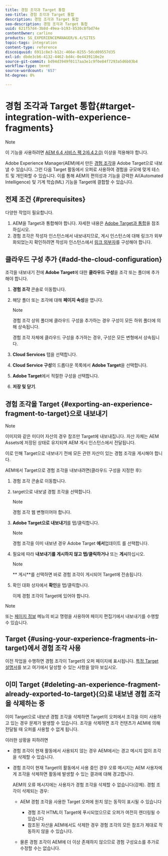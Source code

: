 ```yaml
---
title: 경험 조각과 Target 통합
seo-title: 경험 조각과 Target 통합
description: 경험 조각과 Target 통합
seo-description: 경험 조각과 Target 통합
uuid: 621f57d4-3b8d-49ea-b193-8530c8fbd74e
contentOwner: carlino
products: SG_EXPERIENCEMANAGER/6.4/SITES
topic-tags: integration
content-type: reference
discoiquuid: 6911c8e3-b12c-466e-8255-5dcd09557d35
exl-id: dbde3cb6-4132-4462-bd4c-0e4439110e2e
source-git-commit: bd94d3949f0117aa3e1c9f0e84f7293a5d6b03b4
workflow-type: tm+mt
source-wordcount: '657'
ht-degree: 0%

---
```


# 경험 조각과 Target 통합{#target-integration-with-experience-fragments}

>[!NOTE]
>
>이 기능을 사용하려면 [AEM 6.4 서비스 팩 2(6.4.2.0)](/help/release-notes/sp-release-notes.md) 이상을 적용해야 합니다.

Adobe Experience Manager(AEM)에서 만든 [경험 조각](/help/sites-authoring/experience-fragments.md)을 Adobe Target으로 내보낼 수 있습니다. 그런 다음 Target 활동에서 오퍼로 사용하여 경험을 규모에 맞게 테스트 및 개인화할 수 있습니다. 이를 통해 AEM의 편의성과 기능을 강력한 AI(Automated Intelligence) 및 기계 학습(ML) 기능을 Target에 결합할 수 있습니다.

## 전제 조건 {#prerequisites}

다양한 작업이 필요합니다.

1. AEM을 Target과 통합해야 합니다. 자세한 내용은 [Adobe Target과 통합](/help/sites-administering/target.md)을 참조하십시오.
1. 경험 조각은 작성자 인스턴스에서 내보내지므로, 게시 인스턴스에 대해 링크가 외부화되었는지 확인하려면 작성자 인스턴스에서 [링크 외부자](/help/sites-developing/externalizer.md)를 구성해야 합니다.

## 클라우드 구성 추가 {#add-the-cloud-configuration}

조각을 내보내기 전에 **Adobe Target**&#x200B;에 대한 **클라우드 구성**&#x200B;을 조각 또는 폴더에 추가해야 합니다.

1. **경험 조각** 콘솔로 이동합니다.
1. 해당 폴더 또는 조각에 대해 **페이지 속성**&#x200B;을 엽니다.

   >[!NOTE]
   >
   >경험 조각 상위 폴더에 클라우드 구성을 추가하는 경우 구성이 모든 하위 폴더에 의해 상속됩니다.
   >
   >경험 조각 자체에 클라우드 구성을 추가하는 경우, 구성은 모든 변형에서 상속됩니다.

1. **Cloud Services** 탭을 선택합니다.

1. **Cloud Service 구성**&#x200B;의 드롭다운 목록에서 **Adobe Target**&#x200B;을 선택합니다.
1. **Adobe Target**&#x200B;에서 적절한 구성을 선택합니다.

1. **저장 및 닫기**.

## 경험 조각을 Target {#exporting-an-experience-fragment-to-target}으로 내보내기

>[!NOTE]
>
>이미지와 같은 미디어 자산의 경우 참조만 Target에 내보내집니다. 자산 자체는 AEM Assets에 저장된 상태로 유지되며 AEM 게시 인스턴스에서 전달됩니다.
>
>이로 인해 Target으로 내보내기 전에 모든 관련 자산이 있는 경험 조각을 게시해야 합니다.

AEM에서 Target으로 경험 조각을 내보내려면(클라우드 구성을 지정한 후):

1. 경험 조각 콘솔로 이동합니다.
1. target으로 내보낼 경험 조각을 선택합니다.

   >[!NOTE]
   >
   >경험 조각 웹 변형이어야 합니다.

1. **Adobe Target으로 내보내기**&#x200B;를 탭/클릭합니다.

   >[!NOTE]
   >
   >경험 조각을 이미 내보낸 경우 Adobe Target **에서**&#x200B;업데이트 를 선택합니다.

1. 필요에 따라 **내보내기를 게시하지 않고 탭/클릭하거나** 또는 **게시**&#x200B;하십시오.

   >[!NOTE]
   >
   >** 게시**를 선택하면 바로 경험 조각이 게시되어 Target에 전송됩니다.

1. 확인 대화 상자에서 **확인**&#x200B;을 탭/클릭합니다.

   이제 경험 조각이 Target에 있어야 합니다.

>[!NOTE]
>
>또는 [페이지 정보](/help/sites-authoring/author-environment-tools.md#page-information) 메뉴의 비교 명령을 사용하여 페이지 편집기에서 내보내기를 수행할 수 있습니다.

## Target {#using-your-experience-fragments-in-target}에서 경험 조각 사용

이전 작업을 수행하면 경험 조각이 Target의 오퍼 페이지에 표시됩니다. [특정 Target 설명서](https://experiencecloud.adobe.com/resources/help/en_US/target/target/aem-experience-fragments.html)를 보고 여기에서 달성할 수 있는 사항을 알아 보십시오.

## 이미 Target {#deleting-an-experience-fragment-already-exported-to-target}(으)로 내보낸 경험 조각을 삭제하는 중

이미 Target으로 내보낸 경험 조각을 삭제하면 Target의 오퍼에서 조각을 이미 사용하고 있는 경우 문제가 발생할 수 있습니다. 조각을 삭제하면 조각 컨텐츠가 AEM에 의해 전달될 때 오퍼를 사용할 수 없게 됩니다.

이러한 상황을 피하려면

* 경험 조각이 현재 활동에서 사용되지 않는 경우 AEM에서는 경고 메시지 없이 조각을 삭제할 수 있습니다.
* 경험 조각이 현재 Target의 활동에서 사용 중인 경우 오류 메시지는 AEM 사용자에게 조각을 삭제하면 활동에 발생할 수 있는 결과에 대해 경고합니다.

   AEM의 오류 메시지에는 사용자가 경험 조각을 삭제할 수 없습니다(강제). 경험 조각이 삭제되는 경우:

   * AEM 경험 조각을 사용한 Target 오퍼에 원치 않는 동작이 표시될 수 있습니다

      * 경험 조각 HTML이 Target에 푸시되었으므로 오퍼가 여전히 렌더링될 수 있습니다
      * 참조된 자산을 AEM에서도 삭제한 경우 경험 조각의 모든 참조가 제대로 작동하지 않을 수 있습니다.
   * 물론 경험 조각이 AEM에 더 이상 존재하지 않으므로 경험 구성요소를 추가로 수정할 수는 없습니다.
